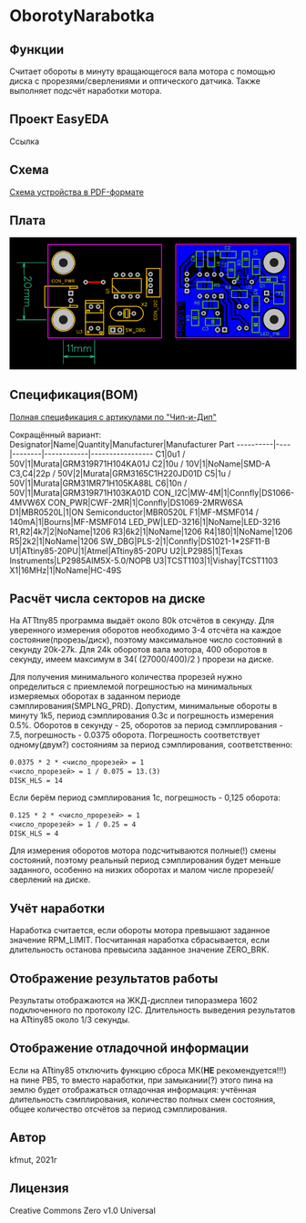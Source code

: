 # OborotyNarabotka

## Функции
Считает обороты в минуту вращающегося вала мотора с помощью диска с прорезями/сверлениями и оптического датчика. Также выполняет подсчёт наработки мотора.

## Проект EasyEDA

Ссылка

## Схема

[Схема устройства в PDF-формате](board_schematic.pdf)

## Плата

![Бордвью](board_pcb.png)

## Спецификация(BOM)

[Полная спецификация с артикулами по "Чип-и-Дип"](BOM.csv)

Сокращённый вариант:
Designator|Name|Quantity|Manufacturer|Manufacturer Part
----------|----|--------|------------|-----------------
C1|0u1 / 50V|1|Murata|GRM319R71H104KA01J
C2|10u / 10V|1|NoName|SMD-A
C3,C4|22p / 50V|2|Murata|GRM3165C1H220JD01D
C5|1u / 50V|1|Murata|GRM31MR71H105KA88L
C6|10n / 50V|1|Murata|GRM319R71H103KA01D
CON_I2C|MW-4M|1|Connfly|DS1066-4MVW6X
CON_PWR|CWF-2MR|1|Connfly|DS1069-2MRW6SA
D1|MBR0520L|1|ON Semiconductor|MBR0520L
F1|MF-MSMF014 / 140mA|1|Bourns|MF-MSMF014
LED_PW|LED-3216|1|NoName|LED-3216
R1,R2|4k7|2|NoName|1206
R3|6k2|1|NoName|1206
R4|180|1|NoName|1206
R5|2k2|1|NoName|1206
SW_DBG|PLS-2|1|Connfly|DS1021-1*2SF11-B
U1|ATtiny85-20PU|1|Atmel|ATtiny85-20PU
U2|LP2985|1|Texas Instruments|LP2985AIM5X-5.0/NOPB
U3|TCST1103|1|Vishay|TCST1103
X1|16MHz|1|NoName|HC-49S

## Расчёт числа секторов на диске

На ATTtny85 программа выдаёт около 80k отсчётов в секунду. Для уверенного измерения оборотов необходимо 3-4 отсчёта на каждое состояние(прорезь/диск), поэтому максимальное число состояний в секунду 20k-27k. Для 24k оборотов вала мотора, 400 оборотов в секунду, имеем максимум в 34( (27000/400)/2 ) прорези на диске.

Для получения минимального количества прорезей нужно определиться с приемлемой погрешностью на минимальных измеряемых оборотах в заданном периоде сэмплирования(SMPLNG_PRD). Допустим, минимальные обороты в минуту 1k5, период сэмплирования 0.3с и погрешность измерения 0.5%. Оборотов в секунду - 25, оборотов за период сэмплирования - 7.5, погрешность - 0.0375 оборота. Погрешность соответствует одному(двум?) состояниям за период сэмплирования, соответственно:
  
    0.0375 * 2 * <число_прорезей> = 1
    <число_прорезей> = 1 / 0.075 = 13.(3)
    DISK_HLS = 14
	
Если берём период сэмплирования 1с, погрешность - 0,125 оборота:

    0.125 * 2 * <число_прорезей> = 1
    <число_прорезей> = 1 / 0.25 = 4
    DISK_HLS = 4

Для измерения оборотов мотора подсчитываются полные(!) смены состояний, поэтому реальный период сэмплирования будет меньше заданного, особенно на низких оборотах и малом числе прорезей/сверлений на диске.

## Учёт наработки

Наработка считается, если обороты мотора превышают заданное значение RPM_LIMIT. Посчитанная наработка сбрасывается, если длительность останова превысила заданное значение ZERO_BRK.

## Отображение результатов работы

Результаты отображаются на ЖКД-дисплеи типоразмера 1602 подключенного по протоколу I2C. Длительность выведения результатов на ATtiny85 около 1/3 секунды.

## Отображение отладочной информации

Если на ATtiny85 отключить функцию сброса МК(**НЕ** рекомендуется!!!) на пине PB5, то вместо наработки, при замыкании(?) этого пина на землю будет отображаться отладочная информация: учтённая длительность сэмплирования, количество полных смен состояния, общее количество отсчётов за период сэмплирования.

## Автор

kfmut, 2021г

## Лицензия

Creative Commons Zero v1.0 Universal
